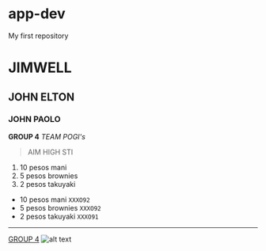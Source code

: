 # app-dev
My first repository
# JIMWELL
## JOHN ELTON
### JOHN PAOLO
**GROUP 4**
*TEAM POGI's*
>AIM HIGH STI
1. 10 pesos mani
2. 5 pesos brownies
3. 2 pesos takuyaki
- 10 pesos mani
`XXXO92`
- 5 pesos brownies
`XXXO92`
- 2 pesos takuyaki
`XXXO91`
---
[GROUP 4](https://www.example.com)
![alt text](image.jpg)
